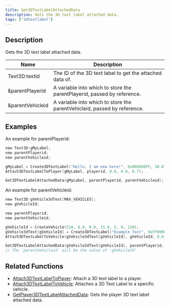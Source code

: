 ```yaml
---
title: Get3DTextLabelAttachedData
description: Gets the 3D text label attached data.
tags: ["3dtextlabel"]
---
```


<VersionWarn version='omp v1.1.0.2612' />

## Description

Gets the 3D text label attached data.

| Name      | Description                                                               |
| --------- | ------------------------------------------------------------------------- |
| Text3D:textid | The ID of the 3D text label to get the attached data of. |
| &parentPlayerid | A variable into which to store the parentPlayerid, passed by reference. |
| &parentVehicleid | A variable into which to store the parentVehicleid, passed by reference. |

## Examples

An example for parentPlayerid:

```c
new Text3D:gMyLabel;
new parentPlayerid;
new parentVehicleid;

gMyLabel = Create3DTextLabel("Hello, I am new here!", 0x008080FF, 30.0, 40.0, 50.0, 40.0, false);
Attach3DTextLabelToPlayer(gMyLabel, playerid, 0.0, 0.0, 0.7);

Get3DTextLabelAttachedData(gMyLabel, parentPlayerid, parentVehicleid);
```

An example for parentVehicleid:

```c
new Text3D:gVehicle3dText[MAX_VEHICLES];
new gVehicleId;

new parentPlayerid;
new parentVehicleid;

gVehicleId = CreateVehicle(510, 0.0, 0.0, 15.0, 5, 0, 120);
gVehicle3dText[gVehicleId] = Create3DTextLabel("Example Text", 0xFF0000AA, 0.0, 0.0, 0.0, 50.0, 0, false);
Attach3DTextLabelToVehicle(gVehicle3dText[gVehicleId], gVehicleId, 0.0, 0.0, 2.0);

Get3DTextLabelAttachedData(gVehicle3dText[gVehicleId], parentPlayerid, parentVehicleid);
// The `parentVehicleid` will be the value of 'gVehicleId'
```

## Related Functions

- [Attach3DTextLabelToPlayer](Attach3DTextLabelToPlayer): Attach a 3D text label to a player.
- [Attach3DTextLabelToVehicle](Attach3DTextLabelToVehicle): Attaches a 3D Text Label to a specific vehicle.
- [GetPlayer3DTextLabelAttachedData](GetPlayer3DTextLabelAttachedData): Gets the player 3D text label attached data.
